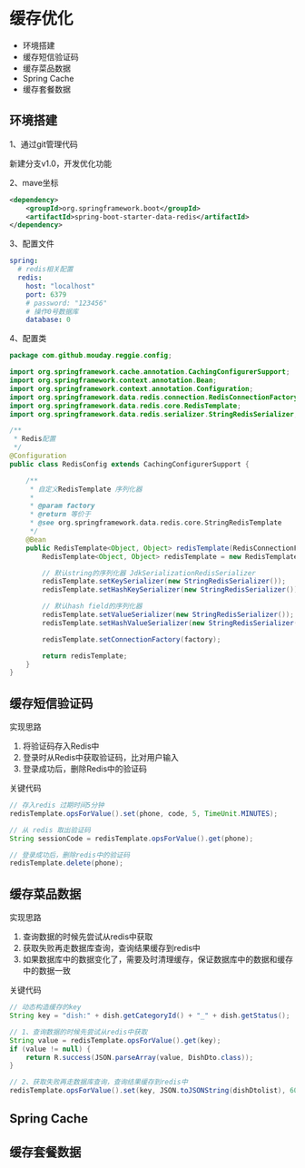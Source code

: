 # 缓存优化

- 环境搭建
- 缓存短信验证码
- 缓存菜品数据
- Spring Cache
- 缓存套餐数据

## 环境搭建

1、通过git管理代码

新建分支v1.0，开发优化功能

2、mave坐标

```xml
<dependency>
    <groupId>org.springframework.boot</groupId>
    <artifactId>spring-boot-starter-data-redis</artifactId>
</dependency>
```

3、配置文件

```yml
spring:
  # redis相关配置
  redis:
    host: "localhost"
    port: 6379
    # password: "123456"
    # 操作0号数据库
    database: 0
```

4、配置类

```java
package com.github.mouday.reggie.config;

import org.springframework.cache.annotation.CachingConfigurerSupport;
import org.springframework.context.annotation.Bean;
import org.springframework.context.annotation.Configuration;
import org.springframework.data.redis.connection.RedisConnectionFactory;
import org.springframework.data.redis.core.RedisTemplate;
import org.springframework.data.redis.serializer.StringRedisSerializer;

/**
 * Redis配置
 */
@Configuration
public class RedisConfig extends CachingConfigurerSupport {

    /**
     * 自定义RedisTemplate 序列化器
     *
     * @param factory
     * @return 等价于
     * @see org.springframework.data.redis.core.StringRedisTemplate
     */
    @Bean
    public RedisTemplate<Object, Object> redisTemplate(RedisConnectionFactory factory) {
        RedisTemplate<Object, Object> redisTemplate = new RedisTemplate<>();

        // 默认string的序列化器 JdkSerializationRedisSerializer
        redisTemplate.setKeySerializer(new StringRedisSerializer());
        redisTemplate.setHashKeySerializer(new StringRedisSerializer());

        // 默认hash field的序列化器
        redisTemplate.setValueSerializer(new StringRedisSerializer());
        redisTemplate.setHashValueSerializer(new StringRedisSerializer());

        redisTemplate.setConnectionFactory(factory);

        return redisTemplate;
    }
}

```

## 缓存短信验证码

实现思路

1. 将验证码存入Redis中
2. 登录时从Redis中获取验证码，比对用户输入
3. 登录成功后，删除Redis中的验证码

关键代码

```java
// 存入redis 过期时间5分钟
redisTemplate.opsForValue().set(phone, code, 5, TimeUnit.MINUTES);

// 从 redis 取出验证码
String sessionCode = redisTemplate.opsForValue().get(phone);

// 登录成功后，删除redis中的验证码
redisTemplate.delete(phone);

```

## 缓存菜品数据

实现思路

1. 查询数据的时候先尝试从redis中获取
2. 获取失败再走数据库查询，查询结果缓存到redis中
3. 如果数据库中的数据变化了，需要及时清理缓存，保证数据库中的数据和缓存中的数据一致

关键代码

```java
// 动态构造缓存的key
String key = "dish:" + dish.getCategoryId() + "_" + dish.getStatus();

// 1、查询数据的时候先尝试从redis中获取
String value = redisTemplate.opsForValue().get(key);
if (value != null) {
    return R.success(JSON.parseArray(value, DishDto.class));
}

// 2、获取失败再走数据库查询，查询结果缓存到redis中
redisTemplate.opsForValue().set(key, JSON.toJSONString(dishDtolist), 60, TimeUnit.MINUTES);

```
## Spring Cache
## 缓存套餐数据